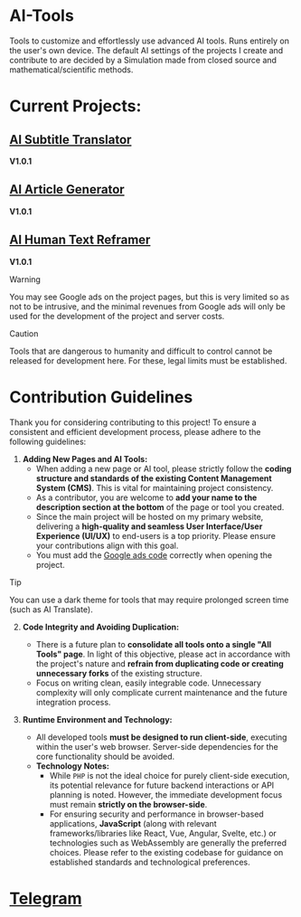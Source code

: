 # AI-Tools
Tools to customize and effortlessly use advanced AI tools. Runs entirely on the user's own device. The default AI settings of the projects I create and contribute to are decided by a Simulation made from closed source and mathematical/scientific methods.

# Current Projects:
## [AI Subtitle Translator](https://tryigit.dev/ai/stranslate/)
**V1.0.1**

## [AI Article Generator](https://tryigit.dev/ai/article/)
**V1.0.1**

## [AI Human Text Reframer](https://tryigit.dev/ai/manipulation/)
**V1.0.1**

> [!WARNING]
> You may see Google ads on the project pages, but this is very limited so as not to be intrusive, and the minimal revenues from Google ads will only be used for the development of the project and server costs.

> [!CAUTION]
> Tools that are dangerous to humanity and difficult to control cannot be released for development here. For these, legal limits must be established.

# Contribution Guidelines

Thank you for considering contributing to this project! To ensure a consistent and efficient development process, please adhere to the following guidelines:

1.  **Adding New Pages and AI Tools:**
    *   When adding a new page or AI tool, please strictly follow the **coding structure and standards of the existing Content Management System (CMS)**. This is vital for maintaining project consistency.
    *   As a contributor, you are welcome to **add your name to the description section at the bottom** of the page or tool you created.
    *   Since the main project will be hosted on my primary website, delivering a **high-quality and seamless User Interface/User Experience (UI/UX)** to end-users is a top priority. Please ensure your contributions align with this goal.
    *   You must add the [Google ads code](https://raw.githubusercontent.com/tryigit/AI-Tools/refs/heads/main/adscode.txt) correctly when opening the project.

> [!TIP]
> You can use a dark theme for tools that may require prolonged screen time (such as AI Translate).

2.  **Code Integrity and Avoiding Duplication:**
    *   There is a future plan to **consolidate all tools onto a single "All Tools" page**. In light of this objective, please act in accordance with the project's nature and **refrain from duplicating code or creating unnecessary forks** of the existing structure.
    *   Focus on writing clean, easily integrable code. Unnecessary complexity will only complicate current maintenance and the future integration process.

3.  **Runtime Environment and Technology:**
    *   All developed tools **must be designed to run client-side**, executing within the user's web browser. Server-side dependencies for the core functionality should be avoided.
    *   **Technology Notes:**
        *   While `PHP` is not the ideal choice for purely client-side execution, its potential relevance for future backend interactions or API planning is noted. However, the immediate development focus must remain **strictly on the browser-side**.
        *   For ensuring security and performance in browser-based applications, **JavaScript** (along with relevant frameworks/libraries like React, Vue, Angular, Svelte, etc.) or technologies such as WebAssembly are generally the preferred choices. Please refer to the existing codebase for guidance on established standards and technological preferences.

# [Telegram](https://t.me/cleverestech)
